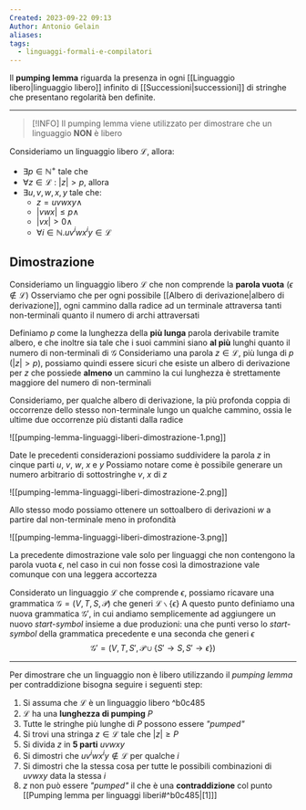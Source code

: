 ```yaml
---
Created: 2023-09-22 09:13
Author: Antonio Gelain
aliases: 
tags:
  - linguaggi-formali-e-compilatori
---
```


Il **pumping lemma** riguarda la presenza in ogni [[Linguaggio libero|linguaggio libero]] infinito di [[Successioni|successioni]] di stringhe che presentano regolarità ben definite.

---

>[!INFO] Il pumping lemma viene utilizzato per dimostrare che un linguaggio **NON** è libero

Consideriamo un linguaggio libero $\mathcal{L}$, allora:
- $\exists p \in \mathbb{N}^{+}$ tale che
- $\forall z \in \mathcal{L}\ :\ |z| > p$, allora
- $\exists u, v, w, x, y$ tale che:
    - $z = uvwxy \land$
    - $|vwx| \le p \land$
    - $|vx| > 0 \land$
    - $\forall i \in \mathbb{N}.uv^{i}wx^{i}y \in \mathcal{L}$

## Dimostrazione

Consideriamo un linguaggio libero $\mathcal{L}$ che non comprende la **parola vuota** ($\epsilon \notin \mathcal{L}$)
Osserviamo che per ogni possibile [[Albero di derivazione|albero di derivazione]], ogni cammino dalla radice ad un terminale attraversa tanti non-terminali quanto il numero di archi attraversati

Definiamo $p$ come la lunghezza della **più lunga** parola derivabile tramite albero, e che inoltre sia tale che i suoi cammini siano **al più** lunghi quanto il numero di non-terminali di $\mathcal{G}$
Consideriamo una parola $z \in \mathcal{L}$, più lunga di $p$ ($|z| > p$), possiamo quindi essere sicuri che esiste un albero di derivazione per $z$ che possiede **almeno** un cammino la cui lunghezza è strettamente maggiore del numero di non-terminali

Consideriamo, per qualche albero di derivazione, la più profonda coppia di occorrenze dello stesso non-terminale lungo un qualche cammino, ossia le ultime due occorrenze più distanti dalla radice

![[pumping-lemma-linguaggi-liberi-dimostrazione-1.png]]

Date le precedenti considerazioni possiamo suddividere la parola $z$ in cinque parti $u$, $v$, $w$, $x$ e $y$
Possiamo notare come è possibile generare un numero arbitrario di sottostringhe $v$, $x$ di $z$

![[pumping-lemma-linguaggi-liberi-dimostrazione-2.png]]

Allo stesso modo possiamo ottenere un sottoalbero di derivazioni $w$ a partire dal non-terminale meno in profondità

![[pumping-lemma-linguaggi-liberi-dimostrazione-3.png]]

La precedente dimostrazione vale solo per linguaggi che non contengono la parola vuota $\epsilon$, nel caso in cui non fosse così la dimostrazione vale comunque con una leggera accortezza

Considerato un linguaggio $\mathcal{L}$ che comprende $\epsilon$, possiamo ricavare una grammatica $\mathcal{G} = (V, T, S, \mathcal{P})$ che generi $\mathcal{L} \backslash \{ \epsilon \}$
A questo punto definiamo una nuova grammatica $\mathcal{G}'$, in cui andiamo semplicemente ad aggiungere un nuovo *start-symbol* insieme a due produzioni: una che punti verso lo *start-symbol* della grammatica precedente e una seconda che generi $\epsilon$
$$\mathcal{G}' = (V, T, S', \mathcal{P} \cup \{ S' \rightarrow S, S' \rightarrow \epsilon \})$$

---

Per dimostrare che un linguaggio non è libero utilizzando il *pumping lemma* per contraddizione bisogna seguire i seguenti step:
1. Si assuma che $\mathcal{L}$ è un linguaggio libero ^b0c485
2. $\mathcal{L}$ ha una **lunghezza di pumping** $P$
3. Tutte le stringhe più lunghe di $P$ possono essere *"pumped"*
4. Si trovi una stringa $z \in \mathcal{L}$ tale che $|z| \ge P$
5. Si divida $z$ in **5 parti** $uvwxy$
6. Si dimostri che $uv^{i}wx^{i}y \notin \mathcal{L}$ per qualche $i$
7. Si dimostri che la stessa cosa per tutte le possibili combinazioni di $uvwxy$ data la stessa $i$
8. $z$ non può essere *"pumped"* il che è una **contraddizione** col punto [[Pumping lemma per linguaggi liberi#^b0c485|[1]]]
